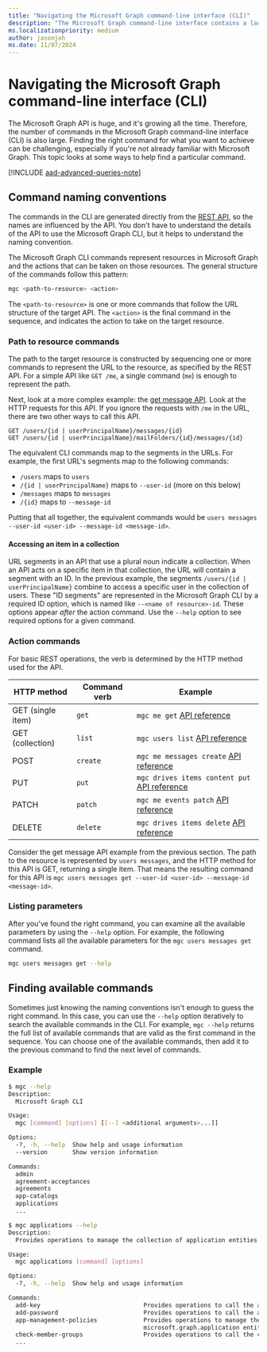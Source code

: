```yaml
---
title: "Navigating the Microsoft Graph command-line interface (CLI)"
description: "The Microsoft Graph command-line interface contains a large number of commands. Learn how to find the right command for what you want to achieve."
ms.localizationpriority: medium
author: jasonjoh
ms.date: 11/07/2024
---
```


# Navigating the Microsoft Graph command-line interface (CLI)

The Microsoft Graph API is huge, and it's growing all the time. Therefore, the number of commands in the Microsoft Graph command-line interface (CLI) is also large. Finding the right command for what you want to achieve can be challenging, especially if you're not already familiar with Microsoft Graph. This topic looks at some ways to help find a particular command.

[!INCLUDE [aad-advanced-queries-note](../../includes/aad-advanced-queries-note.md)]

## Command naming conventions

The commands in the CLI are generated directly from the [REST API](/graph/api/overview?view=graph-rest-1.0&preserve-view=true), so the names are influenced by the API. You don't have to understand the details of the API to use the Microsoft Graph CLI, but it helps to understand the naming convention.

The Microsoft Graph CLI commands represent resources in Microsoft Graph and the actions that can be taken on those resources. The general structure of the commands follow this pattern:

```bash
mgc <path-to-resource> <action>
```

The `<path-to-resource>` is one or more commands that follow the URL structure of the target API. The `<action>` is the final command in the sequence, and indicates the action to take on the target resource.

### Path to resource commands

The path to the target resource is constructed by sequencing one or more commands to represent the URL to the resource, as specified by the REST API. For a simple API like `GET /me`, a single command (`me`) is enough to represent the path.

Next, look at a more complex example: the [get message API](/graph/api/message-get?view=graph-rest-1.0&preserve-view=true). Look at the HTTP requests for this API. If you ignore the requests with `/me` in the URL, there are two other ways to call this API.

```http
GET /users/{id | userPrincipalName}/messages/{id}
GET /users/{id | userPrincipalName}/mailFolders/{id}/messages/{id}
```

The equivalent CLI commands map to the segments in the URLs. For example, the first URL's segments map to the following commands:

- `/users` maps to `users`
- `/{id | userPrincipalName}` maps to `--user-id` (more on this below)
- `/messages` maps to `messages`
- `/{id}` maps to `--message-id`

Putting that all together, the equivalent commands would be `users messages --user-id <user-id> --message-id <message-id>`.

#### Accessing an item in a collection

URL segments in an API that use a plural noun indicate a collection. When an API acts on a specific item in that collection, the URL will contain a segment with an ID. In the previous example, the segments `/users/{id | userPrincipalName}` combine to access a specific user in the collection of users. These "ID segments" are represented in the Microsoft Graph CLI by a required ID option, which is named like `--<name of resource>-id`. These options appear *after* the action command. Use the `--help` option to see required options for a given command.

### Action commands

For basic REST operations, the verb is determined by the HTTP method used for the API.

| HTTP method       | Command verb | Example |
|-------------------|--------------|---|
| GET (single item) | `get`        | `mgc me get` [API reference](/graph/api/user-get?view=graph-rest-1.0&preserve-view=true) |
| GET (collection)  | `list`       | `mgc users list` [API reference](/graph/api/user-list?view=graph-rest-1.0&preserve-view=true) |
| POST              | `create`     | `mgc me messages create` [API reference](/graph/api/user-post-messages?view=graph-rest-1.0&preserve-view=true) |
| PUT               | `put`        | `mgc drives items content put` [API reference](/graph/api/driveitem-put-content?view=graph-rest-1.0&preserve-view=true) |
| PATCH             | `patch`      | `mgc me events patch` [API reference](/graph/api/event-update?view=graph-rest-1.0&preserve-view=true) |
| DELETE            | `delete`     | `mgc drives items delete` [API reference](/graph/api/driveitem-delete?view=graph-rest-1.0&preserve-view=true) |

Consider the get message API example from the previous section. The path to the resource is represented by `users messages`, and the HTTP method for this API is GET, returning a single item. That means the resulting command for this API is `mgc users messages get --user-id <user-id> --message-id <message-id>`.

### Listing parameters

After you've found the right command, you can examine all the available parameters by using the `--help` option. For example, the following command lists all the available parameters for the `mgc users messages get` command.

```bash
mgc users messages get --help
```

## Finding available commands

Sometimes just knowing the naming conventions isn't enough to guess the right command. In this case, you can use the `--help` option iteratively to search the available commands in the CLI. For example, `mgc --help` returns the full list of available commands that are valid as the first command in the sequence. You can choose one of the available commands, then add it to the previous command to find the next level of commands.

### Example

```bash
$ mgc --help
Description:
  Microsoft Graph CLI

Usage:
  mgc [command] [options] [[--] <additional arguments>...]]

Options:
  -?, -h, --help  Show help and usage information
  --version       Show version information

Commands:
  admin
  agreement-acceptances
  agreements
  app-catalogs
  applications
  ...

$ mgc applications --help
Description:
  Provides operations to manage the collection of application entities.

Usage:
  mgc applications [command] [options]

Options:
  -?, -h, --help  Show help and usage information

Commands:
  add-key                             Provides operations to call the addKey method.
  add-password                        Provides operations to call the addPassword method.
  app-management-policies             Provides operations to manage the appManagementPolicies property of the
                                      microsoft.graph.application entity.
  check-member-groups                 Provides operations to call the checkMemberGroups method.
  ...
```
